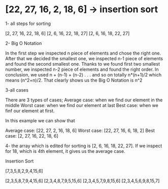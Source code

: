 # [22, 27, 16, 2, 18, 6] -> insertion sort

1- all steps for sorting

[2, 27, 16, 22, 18, 6]
[2, 6, 16, 22, 18, 27]
[2, 6, 16, 18, 22, 27]

2- Big O Notation

In the first step we inspected n piece of elements and chose the right one.
After that we decided the smallest one, we inspected n-1 piece of elements and found the second smallest one.
Thanks to we found first two smallest number, we inspected n-2 piece of elements and found the right order.
In conclusion, we used n + (n-1) + (n-2) . . . and so on totally n*(n+1)/2 which means (n^2+n)/2.
That clearly shows us the Big O Notation is n^2

3-all cases

There are 3 types of cases; 
Average case: when we find our element in the middle
Worst case: when we find our element at last
Best case: when we finf our element at first.

In this example we can show that

Average case: [22, 27, 2, 16, 18, 6]
Worst case: [22, 27, 16, 6, 18, 2]
Best case: [2, 27, 16, 22, 18, 6]

4- the array which is edited for sorting is [2, 6, 16, 18, 22, 27]. If we inspect for 18, which is 4th element, it gives us the average case.


Insertion Sort

[7,3,5,8,2,9,4,15,6]

[2,3,5,8,7,9,4,15,6]
[2,3,4,8,7,9,5,15,6]
[2,3,4,5,7,9,8,15,6]
[2,3,4,5,6,9,8,15,7]

